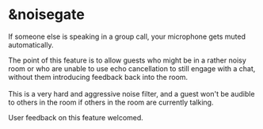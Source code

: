 # \&noisegate

If someone else is speaking in a group call, your microphone gets muted automatically.

The point of this feature is to allow guests who might be in a rather noisy room or who are unable to use echo cancellation to still engage with a chat, without them introducing feedback back into the room.\
\
This is a very hard and aggressive noise filter, and a guest won't be audible to others in the room if others in the room are currently talking.

User feedback on this feature welcomed.
